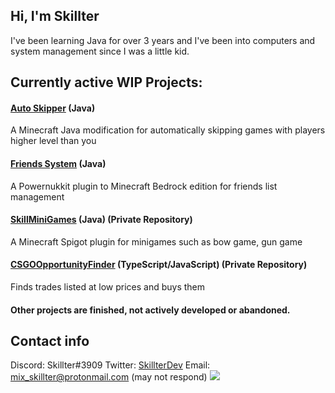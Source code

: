 ## Hi, I'm Skillter
I've been learning Java for over 3 years and I've been into computers and system management since I was a little kid.


## Currently active WIP Projects:
#### [Auto Skipper](https://github.com/Skillter/Auto-Skipper) (Java)
A Minecraft Java modification for automatically skipping games with players higher level than you
#### [Friends System](https://github.com/Skillter/PowerNukkitPlugins/tree/friends-system) (Java)
A Powernukkit plugin to Minecraft Bedrock edition for friends list management
#### [SkillMiniGames]() (Java) (Private Repository)
A Minecraft Spigot plugin for minigames such as bow game, gun game
#### [CSGOOpportunityFinder]() (TypeScript/JavaScript) (Private Repository)
Finds trades listed at low prices and buys them
#### Other projects are finished, not actively developed or abandoned.

## Contact info
Discord: Skillter#3909
Twitter: [SkillterDev](https://twitter.com/SkillterDev)
Email: mix_skillter@protonmail.com (may not respond)
![](https://komarev.com/ghpvc/?username=Skillter)
